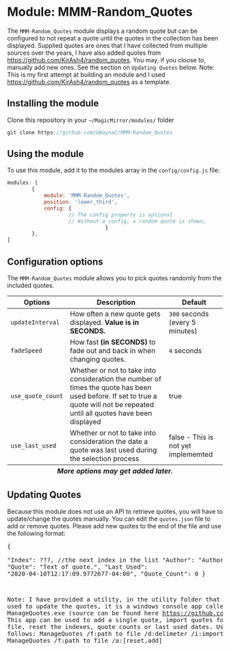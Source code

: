 # Module: MMM-Random_Quotes

The `MMM-Random_Quotes` module displays a random quote but can be configured to not repeat a quote until the quotes in the collection has been displayed. Supplied quotes are ones that I have collected from multiple sources over the years, I have also added quotes from <a href>https://github.com/KirAsh4/random_quotes</a>. You may, if you cloose to, manually add new ones.
See the section on `Updating Quotes` below.
Note:  This is my first attempt at building an module and I used <a href>https://github.com/KirAsh4/random_quotes</a> as a template.

## Installing the module
Clone this repository in your `~/MagicMirror/modules/` folder
````javascript
git clone https://github.com/GWayneC/MMM-Random_Quotes
````

## Using the module
To use this module, add it to the modules array in the `config/config.js` file:
````javascript
modules: [
		{
			module: 'MMM-Random_Quotes',
			position: 'lower_third',
			config: {
					// The config property is optional
					// Without a config, a random quote is shown,
								}
		},
]
````

## Configuration options
The `MMM-Random_Quotes` module allows you to pick quotes randomly from the included quotes.

<table>
	<thead>
		<tr>
			<th>Options</th>
			<th>Description</th>
			<th>Default</th>
		</tr>
	</thead>
	<tfoot>
		<tr>
			<th colspan="3"><em>More options may get added later.</em></th>
		</tr>
	</tfoot>
	<tbody>
		<tr>
			<td><code>updateInterval</code></td>
			<td>How often a new quote gets displayed. <strong>Value is in SECONDS.</strong></td>
			<td><code>300</code> seconds (every 5 minutes)</td>
		</tr>
		<tr>
			<td><code>fadeSpeed</code></td>
			<td>How fast <strong>(in SECONDS)</strong> to fade out and back in when changing quotes.</td>
			<td><code>4</code> seconds</td>
		</tr>
		<tr>
			<td><code>use_quote_count</code></td>
			<td>Whether or not to take into consideration the number of times the quote has been used before. If set to true a quote will not be repeated until all quotes have been displayed</td><td>true</td>
		</tr>
		<tr>
			<td><code>use_last_used</code></td>
			<td>Whether or not to take into consideration the date a quote was last used during the selection process</td><td>false - This is not yet implememted</td>
		</tr>
	</tbody>
</table>

## Updating Quotes
Because this module does not use an API to retrieve quotes, you will have to update/change the quotes manually.
You can edit the `quotes.json` file to add or remove quotes.
Please add new quotes to the end of the file and use the following format: 
		<pre>
		{	
			"Index": ???, //the next index in the list
			"Author": "Author's name",
			"Quote": "Text of quote.",
			"Last_Used": "2020-04-10T12:17:09.9772677-04:00",
			"Quote_Count": 0 
		}
  
Note: I have provided a utility, in the utility folder that can be used to update the quotes, it is a windows console app called ManageQuotes.exe (source can be found here <a href>https://github.com/GWayneC/ManageQuotes</a>) 
This app can be used to add a single quote, import quotes form a test file, reset the indexes, quote counts or last used dates.
Usage is as follows:
ManageQuotes /f:path to file /d:delimeter /i:import_file_path
ManageQuotes /f:path to file /a:[reset,add]


